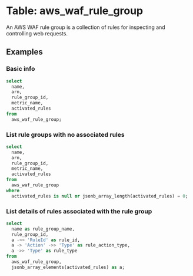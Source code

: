 # Table: aws_waf_rule_group

An AWS WAF rule group is a collection of rules for inspecting and controlling web requests.

## Examples

### Basic info

```sql
select
  name,
  arn,
  rule_group_id,
  metric_name,
  activated_rules
from
  aws_waf_rule_group;
```

### List rule groups with no associated rules

```sql
select
  name,
  arn,
  rule_group_id,
  metric_name,
  activated_rules
from
  aws_waf_rule_group
where
  activated_rules is null or jsonb_array_length(activated_rules) = 0;
```

### List details of rules associated with the rule group

```sql
select
  name as rule_group_name,
  rule_group_id,
  a ->> 'RuleId' as rule_id,
  a -> 'Action' ->> 'Type' as rule_action_type,
  a ->> 'Type' as rule_type
from
  aws_waf_rule_group,
  jsonb_array_elements(activated_rules) as a;
```
